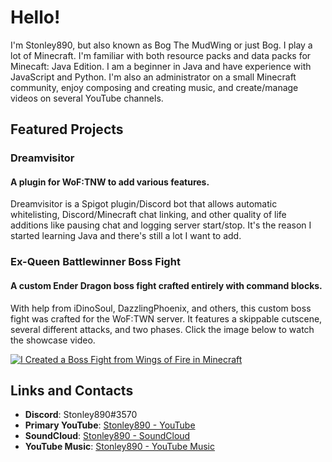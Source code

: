 # Hello!
I'm Stonley890, but also known as Bog The MudWing or just Bog. I play a lot of Minecraft. I'm familiar with both resource packs and data packs for Minecaft: Java Edition. I am a beginner in Java and have experience with JavaScript and Python. I'm also an administrator on a small Minecraft community, enjoy composing and creating music, and create/manage videos on several YouTube channels.

## Featured Projects
### Dreamvisitor
#### A plugin for WoF:TNW to add various features.
Dreamvisitor is a Spigot plugin/Discord bot that allows automatic whitelisting, Discord/Minecraft chat linking, and other quality of life additions like pausing chat and logging server start/stop. It's the reason I started learning Java and there's still a lot I want to add.

### Ex-Queen Battlewinner Boss Fight
#### A custom Ender Dragon boss fight crafted entirely with command blocks.
With help from iDinoSoul, DazzlingPhoenix, and others, this custom boss fight was crafted for the WoF:TWN server. It features a skippable cutscene, several different attacks, and two phases. Click the image below to watch the showcase video. 

[![I Created a Boss Fight from Wings of Fire in Minecraft](https://img.youtube.com/vi/_g8wGaz8AQU/0.jpg)](https://www.youtube.com/watch?v=_g8wGaz8AQU)

## Links and Contacts
- **Discord**: Stonley890#3570
- **Primary YouTube**: [Stonley890 - YouTube](https://youtube.com/@Stonley890)
- **SoundCloud**: [Stonley890 - SoundCloud](https://soundcloud.com/stonley890)
- **YouTube Music**: [Stonley890 - YouTube Music](https://music.youtube.com/channel/UClKe8iY2yG8uBMugQ0YzE0Q)

<!---
Stonley890/Stonley890 is a ✨ special ✨ repository because its `README.md` (this file) appears on your GitHub profile.
You can click the Preview link to take a look at your changes.
--->
